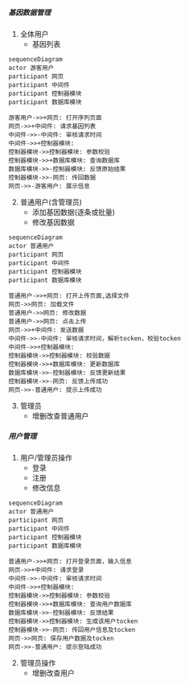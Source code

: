 
##### 基因数据管理

1. 全体用户
    + 基因列表

```mermaid
sequenceDiagram
actor 游客用户
participant 网页
participant 中间件
participant 控制器模块
participant 数据库模块

游客用户->>+网页: 打开序列页面
网页->>+中间件: 请求基因列表
中间件->>-中间件: 审核请求时间
中间件->>+控制器模块: 
控制器模块->>控制器模块: 参数校验
控制器模块->>+数据库模块: 查询数据库
数据库模块->>-控制器模块: 反馈原始结果
控制器模块->>-网页: 传回数据
网页->>-游客用户: 展示信息

```

2. 普通用户(含管理员)
    + 添加基因数据(逐条或批量)
    + 修改基因数据

```mermaid
sequenceDiagram
actor 普通用户
participant 网页
participant 中间件
participant 控制器模块
participant 数据库模块

普通用户->>+网页: 打开上传页面,选择文件
网页->>网页: 加载文件
普通用户->>网页: 修改数据
普通用户->>网页: 点击上传
网页->>+中间件: 发送数据
中间件->>-中间件: 审核请求时间，解析tocken，校验tocken
中间件->>+控制器模块: 
控制器模块->>控制器模块: 校验数据
控制器模块->>+数据库模块: 更新数据库
数据库模块->>-控制器模块: 反馈更新结果
控制器模块->>-网页: 反馈上传成功
网页->>-普通用户: 提示上传成功

```


3. 管理员
    + 增删改查普通用户

##### 用户管理

1. 用户/管理员操作
    + 登录
    + 注册
    + 修改信息

```mermaid
sequenceDiagram
actor 普通用户
participant 网页
participant 中间件
participant 控制器模块
participant 数据库模块

普通用户->>+网页: 打开登录页面，输入信息
网页->>+中间件: 请求登录
中间件->>-中间件: 审核请求时间
中间件->>+控制器模块: 
控制器模块->>控制器模块: 参数校验
控制器模块->>+数据库模块: 查询用户数据库
数据库模块->>-控制器模块: 反馈结果
控制器模块->>控制器模块: 生成该用户tocken
控制器模块->>-网页: 传回用户信息及tocken
网页->>网页: 保存用户数据及tocken
网页->>-普通用户: 提示登陆成功

```

2. 管理员操作
    + 增删改查用户





